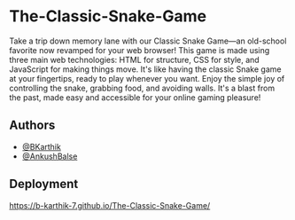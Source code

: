 # The-Classic-Snake-Game

Take a trip down memory lane with our Classic Snake Game—an old-school favorite now revamped for your web browser! This game is made using three main web technologies: HTML for structure, CSS for style, and JavaScript for making things move. It's like having the classic Snake game at your fingertips, ready to play whenever you want. Enjoy the simple joy of controlling the snake, grabbing food, and avoiding walls. It's a blast from the past, made easy and accessible for your online gaming pleasure!


## Authors

- [@BKarthik](https://github.com/BKarthik7)
- [@AnkushBalse](https://github.com/Ankush-Balse)


## Deployment
https://b-karthik-7.github.io/The-Classic-Snake-Game/
